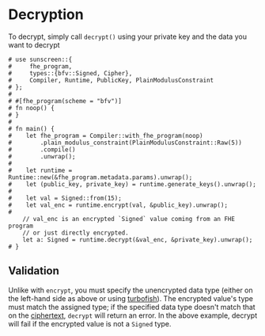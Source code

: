 # Decryption
To decrypt, simply call `decrypt()` using your private key and the data you want to decrypt

```rust,no_run
# use sunscreen::{
#     fhe_program,
#     types::{bfv::Signed, Cipher},
#     Compiler, Runtime, PublicKey, PlainModulusConstraint
# };
#
# #[fhe_program(scheme = "bfv")]
# fn noop() {
# }
#
# fn main() {
#    let fhe_program = Compiler::with_fhe_program(noop)
#        .plain_modulus_constraint(PlainModulusConstraint::Raw(5))
#        .compile()
#        .unwrap();
#
#    let runtime = Runtime::new(&fhe_program.metadata.params).unwrap();
#    let (public_key, private_key) = runtime.generate_keys().unwrap();
#
#    let val = Signed::from(15);
#    let val_enc = runtime.encrypt(val, &public_key).unwrap();
#
    // val_enc is an encrypted `Signed` value coming from an FHE program
    // or just directly encrypted.
    let a: Signed = runtime.decrypt(&val_enc, &private_key).unwrap();
# }
```

## Validation
Unlike with `encrypt`, you must specify the unencrypted data type (either on the left-hand side as above or using [turbofish](https://techblog.tonsser.com/posts/what-is-rusts-turbofish)). The encrypted value's type must match the assigned type; if the specified data type doesn't match that on the [ciphertext](./encryption.html#type-annotation), `decrypt` will return an error. In the above example, decrypt will fail if the encrypted value is not a `Signed` type.

